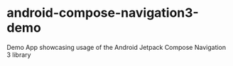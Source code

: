 # android-compose-navigation3-demo
Demo App showcasing usage of the Android Jetpack Compose Navigation 3 library
